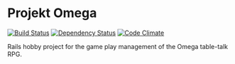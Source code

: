 # Projekt Omega

[![Build Status](https://secure.travis-ci.org/jnv/projektomega.png?branch=master)](http://travis-ci.org/jnv/projektomega) [![Dependency Status](https://gemnasium.com/jnv/projektomega.png)](https://gemnasium.com/jnv/projektomega) [![Code Climate](https://codeclimate.com/github/jnv/projektomega.png)](https://codeclimate.com/github/jnv/projektomega)

Rails hobby project for the game play management of the Omega table-talk RPG.
